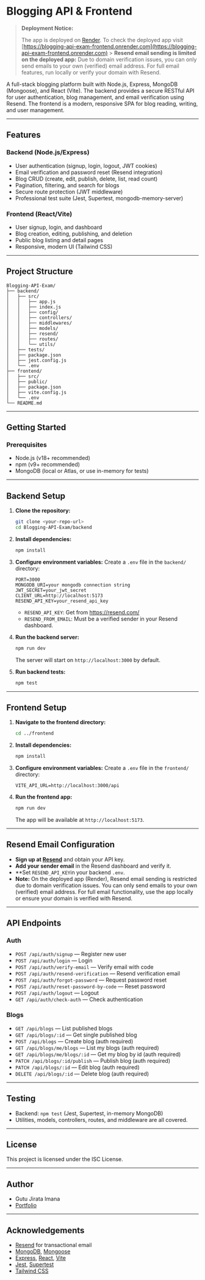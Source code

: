 # Blogging API & Frontend

> **Deployment Notice:**
>
> The app is deployed on [Render](https://render.com/). To check the deployed app visit [https://blogging-api-exam-frontend.onrender.com](https://blogging-api-exam-frontend.onrender.com) > **Resend email sending is limited on the deployed app:** Due to domain verification issues, you can only send emails to your own (verified) email address. For full email features, run locally or verify your domain with Resend.

A full-stack blogging platform built with Node.js, Express, MongoDB (Mongoose), and React (Vite). The backend provides a secure RESTful API for user authentication, blog management, and email verification using Resend. The frontend is a modern, responsive SPA for blog reading, writing, and user management.

---

## Features

### Backend (Node.js/Express)

- User authentication (signup, login, logout, JWT cookies)
- Email verification and password reset (Resend integration)
- Blog CRUD (create, edit, publish, delete, list, read count)
- Pagination, filtering, and search for blogs
- Secure route protection (JWT middleware)
- Professional test suite (Jest, Supertest, mongodb-memory-server)

### Frontend (React/Vite)

- User signup, login, and dashboard
- Blog creation, editing, publishing, and deletion
- Public blog listing and detail pages
- Responsive, modern UI (Tailwind CSS)

---

## Project Structure

```
Blogging-API-Exam/
├── backend/
│   ├── src/
│   │   ├── app.js
│   │   ├── index.js
│   │   ├── config/
│   │   ├── controllers/
│   │   ├── middlewares/
│   │   ├── models/
│   │   ├── resend/
│   │   ├── routes/
│   │   └── utils/
│   ├── tests/
│   ├── package.json
│   ├── jest.config.js
│   └── .env
├── frontend/
│   ├── src/
│   ├── public/
│   ├── package.json
│   ├── vite.config.js
│   └── .env
└── README.md
```

---

## Getting Started

### Prerequisites

- Node.js (v18+ recommended)
- npm (v9+ recommended)
- MongoDB (local or Atlas, or use in-memory for tests)

---

## Backend Setup

1. **Clone the repository:**

   ```sh
   git clone <your-repo-url>
   cd Blogging-API-Exam/backend
   ```

2. **Install dependencies:**

   ```sh
   npm install
   ```

3. **Configure environment variables:**
   Create a `.env` file in the `backend/` directory:

   ```env
   PORT=3000
   MONGODB_URI=your mongodb connection string
   JWT_SECRET=your_jwt_secret
   CLIENT_URL=http://localhost:5173
   RESEND_API_KEY=your_resend_api_key
   ```

   - `RESEND_API_KEY`: Get from https://resend.com/
   - `RESEND_FROM_EMAIL`: Must be a verified sender in your Resend dashboard.

4. **Run the backend server:**

   ```sh
   npm run dev
   ```

   The server will start on `http://localhost:3000` by default.

5. **Run backend tests:**
   ```sh
   npm test
   ```

---

## Frontend Setup

1. **Navigate to the frontend directory:**

   ```sh
   cd ../frontend
   ```

2. **Install dependencies:**

   ```sh
   npm install
   ```

3. **Configure environment variables:**
   Create a `.env` file in the `frontend/` directory:

   ```env
   VITE_API_URL=http://localhost:3000/api
   ```

4. **Run the frontend app:**
   ```sh
   npm run dev
   ```
   The app will be available at `http://localhost:5173`.

---

## Resend Email Configuration

- **Sign up at [Resend](https://resend.com/)** and obtain your API key.
- **Add your sender email** in the Resend dashboard and verify it.
- \*\*Set `RESEND_API_KEY`in your backend `.env`.
- **Note:** On the deployed app (Render), Resend email sending is restricted due to domain verification issues. You can only send emails to your own (verified) email address. For full email functionality, use the app locally or ensure your domain is verified with Resend.

---

## API Endpoints

### Auth

- `POST /api/auth/signup` — Register new user
- `POST /api/auth/login` — Login
- `POST /api/auth/verify-email` — Verify email with code
- `POST /api/auth/resend-verification` — Resend verification email
- `POST /api/auth/forgot-password` — Request password reset
- `POST /api/auth/reset-password-by-code` — Reset password
- `POST /api/auth/logout` — Logout
- `GET /api/auth/check-auth` — Check authentication

### Blogs

- `GET /api/blogs` — List published blogs
- `GET /api/blogs/:id` — Get single published blog
- `POST /api/blogs` — Create blog (auth required)
- `GET /api/blogs/me/blogs` — List my blogs (auth required)
- `GET /api/blogs/me/blogs/:id` — Get my blog by id (auth required)
- `PATCH /api/blogs/:id/publish` — Publish blog (auth required)
- `PATCH /api/blogs/:id` — Edit blog (auth required)
- `DELETE /api/blogs/:id` — Delete blog (auth required)

---

## Testing

- Backend: `npm test` (Jest, Supertest, in-memory MongoDB)
- Utilities, models, controllers, routes, and middleware are all covered.

---

## License

This project is licensed under the ISC License.

---

## Author

- Gutu Jirata Imana
- [Portfolio](https://gutu-portfolio-2.vercel.app/)

---

## Acknowledgements

- [Resend](https://resend.com/) for transactional email
- [MongoDB](https://www.mongodb.com/), [Mongoose](https://mongoosejs.com/)
- [Express](https://expressjs.com/), [React](https://react.dev/), [Vite](https://vitejs.dev/)
- [Jest](https://jestjs.io/), [Supertest](https://github.com/ladjs/supertest)
- [Tailwind CSS](https://tailwindcss.com/)
